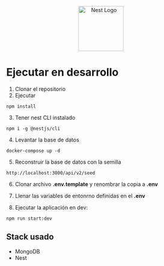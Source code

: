 <p align="center">
  <a href="http://nestjs.com/" target="blank"><img src="https://nestjs.com/img/logo-small.svg" width="120" alt="Nest Logo" /></a>
</p>

# Ejecutar en desarrollo

1. Clonar el repositorio
2. Ejecutar
```
npm install
```
3. Tener nest CLI instalado
```
npm i -g @nestjs/cli
```
4. Levantar la base de datos
```
docker-compose up -d
```

5. Reconstruir la base de datos con la semilla
```
http://localhost:3000/api/v2/seed
```
6. Clonar archivo __.env.template__ y renombrar la copia a __.env__

7. Llenar las variables de entonrno definidas en el __.env__

8. Ejecutar la aplicación en dev: 

```
npm run start:dev
```


## Stack usado

* MongoDB
* Nest
